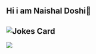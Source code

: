 ## Hi i am Naishal Doshi🙌
<!--
**TRUMPiler/TRUMPiler** is a ✨ _special_ ✨ repository because its `README.md` (this file) appears on your GitHub profile.

Here are some ideas to get you started:

- 🔭 I’m currently working on ...
- 🌱 I’m currently learning ...
- 👯 I’m looking to collaborate on ...
- 🤔 I’m looking for help with ...
- 💬 Ask me about ...
- 📫 How to reach me: ...
- 😄 Pronouns: ...
- ⚡ Fun fact: ...
-->
## ![Jokes Card](https://readme-jokes.vercel.app/api)
<img src="https://discord-cards.onrender.com/api/compact/567744936800157709?about=Hey&banner=https://pyxis.nymag.com/v1/imgs/ed7/b5d/ae73edc4a32b3a2fa8dc650b21127f09d2-club-penguin-rewritten.2x.rsocial.w600.jpg&large_image=https://cdn.britannica.com/29/150929-050-547070A1/lion-Kenya-Masai-Mara-National-Reserve.jpg&small_image=&hex="/>

